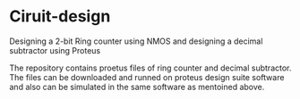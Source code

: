 # Ciruit-design
Designing a 2-bit Ring counter using NMOS and designing a decimal subtractor using Proteus 

The repository contains proetus files of ring counter and decimal subtractor.
The files can be downloaded and runned on proteus design suite software and also can be simulated in the same software as mentoined above.
